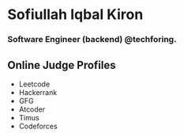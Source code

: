 # Sofiullah Iqbal Kiron
### Software Engineer (backend) @techforing.

## Online Judge Profiles
- Leetcode
- Hackerrank
- GFG
- Atcoder
- Timus
- Codeforces

